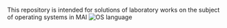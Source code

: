 This repository is intended for solutions of laboratory works on the subject of operating systems in MAI
![OS language](https://github.com/user-attachments/assets/2b1e87a3-9566-4872-9237-98a488b05279)
